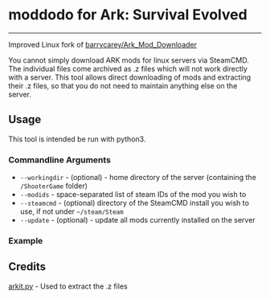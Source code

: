 # moddodo for Ark: Survival Evolved
------------------------------
Improved Linux fork of [barrycarey/Ark_Mod_Downloader](https://github.com/barrycarey/Ark_Mod_Downloader) 

You cannot simply download ARK mods for linux servers via SteamCMD. The individual files come archived as .z files which will not work directly with a server.
This tool allows direct downloading of mods and extracting their .z files, so that you do not need to maintain anything else on the server.

## Usage

This tool is intended be run with python3.

### Commandline Arguments

- `--workingdir` - (optional) - home directory of the server (containing the `/ShooterGame` folder)
- `--modids` - space-separated list of steam IDs of the mod you wish to 
- `--steamcmd` - (optional) directory of the SteamCMD install you wish to use, if not under `~/steam/Steam`
- `--update` - (optional) - update all mods currently installed on the server

### Example

## Credits
<a href="https://github.com/project-umbrella/arkit.py" target="_blank">arkit.py</a> - Used to extract the .z files